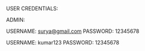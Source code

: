 USER CREDENTIALS:

ADMIN:

USERNAME: surya@gmail.com PASSWORD: 12345678

USERNAME: kumar123 PASSWORD: 12345678

